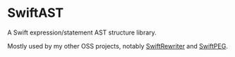 # SwiftAST

A Swift expression/statement AST structure library.

Mostly used by my other OSS projects, notably [SwiftRewriter](https://github.com/LuizZak/SwiftRewriter) and [SwiftPEG](https://github.com/LuizZak/swift-peg).
